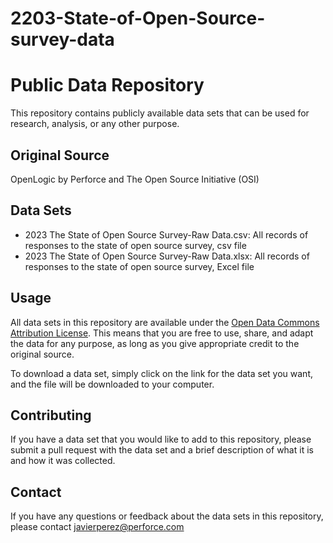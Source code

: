 # 2203-State-of-Open-Source-survey-data
# Public Data Repository

This repository contains publicly available data sets that can be used for research, analysis, or any other purpose.


## Original Source

OpenLogic by Perforce and The Open Source Initiative (OSI)


## Data Sets

- 2023 The State of Open Source Survey-Raw Data.csv: All records of responses to the state of open source survey, csv file
- 2023 The State of Open Source Survey-Raw Data.xlsx: All records of responses to the state of open source survey, Excel file

## Usage

All data sets in this repository are available under the [Open Data Commons Attribution License](https://opendatacommons.org/licenses/by/). This means that you are free to use, share, and adapt the data for any purpose, as long as you give appropriate credit to the original source.

To download a data set, simply click on the link for the data set you want, and the file will be downloaded to your computer.


## Contributing

If you have a data set that you would like to add to this repository, please submit a pull request with the data set and a brief description of what it is and how it was collected.


## Contact

If you have any questions or feedback about the data sets in this repository, please contact javierperez@perforce.com
